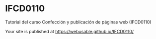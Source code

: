 # IFCD0110
Tutorial del curso Confección y publicación de páginas web (IFCD0110)

 Your site is published at https://webusable.github.io/IFCD0110/
